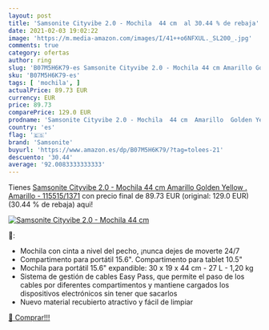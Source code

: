 ```yaml
---
layout: post
title: 'Samsonite Cityvibe 2.0 - Mochila  44 cm  al 30.44 % de rebaja'
date: 2021-02-03 19:02:22
image: 'https://m.media-amazon.com/images/I/41++o6NFXUL._SL200_.jpg'
comments: true
category: ofertas
author: ring
slug: 'B07M5H6K79-es Samsonite Cityvibe 2.0 - Mochila 44 cm Amarillo Golden...'
sku: 'B07M5H6K79-es'
tags: [ 'mochila', ]
actualPrice: 89.73 EUR
currency: EUR
price: 89.73
comparePrice: 129.0 EUR
prodname: 'Samsonite Cityvibe 2.0 - Mochila  44 cm  Amarillo  Golden Yellow .  Amarillo  - 115515/1371'
country: 'es'
flag: '🇪🇸'
brand: 'Samsonite'
buyurl: 'https://www.amazon.es/dp/B07M5H6K79/?tag=tolees-21'
descuento: '30.44'
average: '92.0083333333333'
---
```


Tienes [Samsonite Cityvibe 2.0 - Mochila  44 cm  Amarillo  Golden Yellow .  Amarillo  - 115515/1371](https://www.amazon.es/dp/B07M5H6K79/?tag=tolees-21) con precio final de  89.73 EUR (original: 129.0 EUR) (30.44 %  de rebaja) aqui!

[![Samsonite Cityvibe 2.0 - Mochila  44 cm ](https://m.media-amazon.com/images/I/41++o6NFXUL._SL200_.jpg)](https://www.amazon.es/dp/B07M5H6K79/?tag=tolees-21)

🔎:

- Mochila con cinta a nivel del pecho, ¡nunca dejes de moverte 24/7
- Compartimento para portátil 15.6\". Compartimento para tablet 10.5\"
- Mochila para portátil 15.6\" expandible: 30 x 19 x 44 cm - 27 L - 1,20 kg
- Sistema de gestión de cables Easy Pass, que permite el paso de los cables por diferentes compartimentos y mantiene cargados los dispositivos electrónicos sin tener que sacarlos
- Nuevo material recubierto atractivo y fácil de limpiar

[🛒 Comprar!!!](https://www.amazon.es/dp/B07M5H6K79/?tag=tolees-21)

